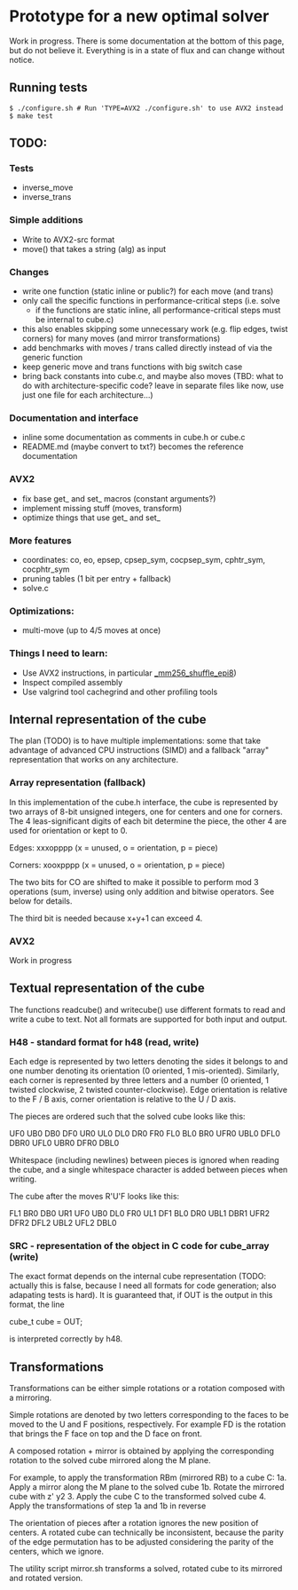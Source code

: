 # Prototype for a new optimal solver

Work in progress. There is some documentation at the bottom of this page,
but do not believe it. Everything is in a state of flux and can change
without notice.

## Running tests

```
$ ./configure.sh # Run 'TYPE=AVX2 ./configure.sh' to use AVX2 instead
$ make test
```

## TODO:

### Tests

* inverse_move
* inverse_trans

### Simple additions

* Write to AVX2-src format
* move() that takes a string (alg) as input

### Changes

* write one function (static inline or public?) for each move (and trans)
* only call the specific functions in performance-critical steps (i.e. solve
  - if the functions are static inline, all performance-critical steps must
  be internal to cube.c)
* this also enables skipping some unnecessary work (e.g. flip edges, twist
  corners) for many moves (and mirror transformations)
* add benchmarks with moves / trans called directly instead of via the
  generic function
* keep generic move and trans functions with big switch case
* bring back constants into cube.c, and maybe also moves (TBD: what to
  do with architecture-specific code? leave in separate files like now,
  use just one file for each architecture...)

### Documentation and interface

* inline some documentation as comments in cube.h or cube.c
* README.md (maybe convert to txt?) becomes the reference documentation

### AVX2

* fix base get_ and set_ macros (constant arguments?)
* implement missing stuff (moves, transform)
* optimize things that use get_ and set_

### More features

* coordinates: co, eo, epsep, cpsep_sym, cocpsep_sym, cphtr_sym, cocphtr_sym
* pruning tables (1 bit per entry + fallback)
* solve.c

### Optimizations:

* multi-move (up to 4/5 moves at once)

### Things I need to learn:

* Use AVX2 instructions, in particular
  [_mm256_shuffle_epi8](https://www.intel.com/content/www/us/en/docs/cpp-compiler/developer-guide-reference/2021-10/mm256-shuffle-epi8.html))
* Inspect compiled assembly
* Use valgrind tool cachegrind and other profiling tools


## Internal representation of the cube

The plan (TODO) is to have multiple implementations: some that
take advantage of advanced CPU instructions (SIMD) and a fallback
"array" representation that works on any architecture.

### Array representation (fallback)

In this implementation of the cube.h interface, the cube is represented
by two arrays of 8-bit unsigned integers, one for centers and one for
corners.  The 4 leas-significant digits of each bit determine the piece,
the other 4 are used for orientation or kept to 0.

Edges:
        xxxopppp (x = unused, o = orientation, p = piece)

Corners:
        xooxpppp (x = unused, o = orientation, p = piece)

The two bits for CO are shifted to make it possible to perform mod 3
operations (sum, inverse) using only addition and bitwise operators.
See below for details.

The third bit is needed because x+y+1 can exceed 4.

### AVX2

Work in progress


## Textual representation of the cube

The functions readcube() and writecube() use different formats to read
and write a cube to text. Not all formats are supported for both input
and output.

### H48 - standard format for h48 (read, write)

Each edge is represented by two letters denoting the sides it belongs to
and one number denoting its orientation (0 oriented, 1 mis-oriented).
Similarly, each corner is represented by three letters and a number
(0 oriented, 1 twisted clockwise, 2 twisted counter-clockwise).
Edge orientation is relative to the F / B axis, corner orientation is
relative to the U / D axis.

The pieces are ordered such that the solved cube looks like this:

UF0 UB0 DB0 DF0 UR0 UL0 DL0 DR0 FR0 FL0 BL0 BR0
UFR0 UBL0 DFL0 DBR0 UFL0 UBR0 DFR0 DBL0

Whitespace (including newlines) between pieces is ignored when reading
the cube, and a single whitespace character is added between pieces
when writing.

The cube after the moves R'U'F looks like this:

FL1 BR0 DB0 UR1 UF0 UB0 DL0 FR0 UL1 DF1 BL0 DR0
UBL1 DBR1 UFR2 DFR2 DFL2 UBL2 UFL2 DBL0

### SRC - representation of the object in C code for cube_array (write)

The exact format depends on the internal cube representation (TODO: actually
this is false, because I need all formats for code generation; also adapating
tests is hard). It is guaranteed that, if OUT is the output in this format,
the line

cube_t cube = OUT;

is interpreted correctly by h48.


## Transformations

Transformations can be either simple rotations or a rotation composed
with a mirroring.

Simple rotations are denoted by two letters corresponding to the faces
to be moved to the U and F positions, respectively. For example FD is
the rotation that brings the F face on top and the D face on front.

A composed rotation + mirror is obtained by applying the corresponding
rotation to the solved cube mirrored along the M plane.

For example, to apply the transformation RBm (mirrored RB) to a cube C:
	1a. Apply a mirror along the M plane to the solved cube
	1b. Rotate the mirrored cube with z' y2
	3.  Apply the cube C to the transformed solved cube
	4.  Apply the transformations of step 1a and 1b in reverse

The orientation of pieces after a rotation ignores the new position
of centers.  A rotated cube can technically be inconsistent, because
the parity of the edge permutation has to be adjusted considering the
parity of the centers, which we ignore.

The utility script mirror.sh transforms a solved, rotated cube to its
mirrored and rotated version.
